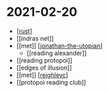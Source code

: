 # 2021-02-20

- [[rust]]
- [[indras net]]
- [[met]] [[jonathan-the-utopian]]
  - [[reading alexander]]
- [[reading protopoi]]
- [[edges of illusion]]
- [[met]] [[reighleyc]]
- [[protopoi reading club]]

[//begin]: # "Autogenerated link references for markdown compatibility"
[rust]: ../rust "Rust"
[jonathan-the-utopian]: ../jonathan-the-utopian "Jonathan the Utopian"
[reighleyc]: ../reighleyc "Reighleyc"
[//end]: # "Autogenerated link references"